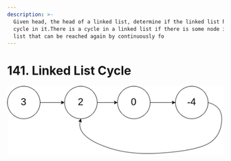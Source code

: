 ```yaml
---
description: >-
  Given head, the head of a linked list, determine if the linked list has a
  cycle in it.There is a cycle in a linked list if there is some node in the
  list that can be reached again by continuously fo
---
```


# 141. Linked List Cycle

![](.gitbook/assets/image%20%285%29.png)

